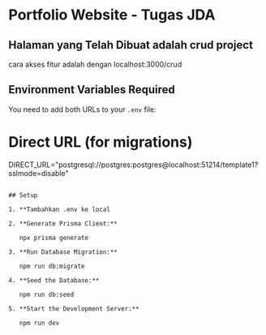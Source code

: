 # Portfolio Website - Tugas JDA 

## Halaman yang Telah Dibuat adalah crud project

cara akses fitur adalah dengan localhost:3000/crud

## Environment Variables Required

You need to add both URLs to your `.env` file:

# Direct URL (for migrations)
DIRECT_URL="postgresql://postgres:postgres@localhost:51214/template1?sslmode=disable"
```

## Setup 

1. **Tambahkan .env ke local

2. **Generate Prisma Client:**
  
   npx prisma generate

3. **Run Database Migration:**
 
   npm run db:migrate

4. **Seed the Database:**
  
   npm run db:seed

5. **Start the Development Server:**
  
   npm run dev

